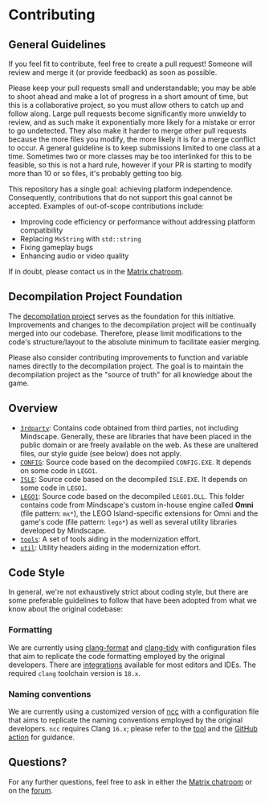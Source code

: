 # Contributing

## General Guidelines

If you feel fit to contribute, feel free to create a pull request! Someone will review and merge it (or provide feedback) as soon as possible.

Please keep your pull requests small and understandable; you may be able to shoot ahead and make a lot of progress in a short amount of time, but this is a collaborative project, so you must allow others to catch up and follow along. Large pull requests become significantly more unwieldy to review, and as such make it exponentially more likely for a mistake or error to go undetected. They also make it harder to merge other pull requests because the more files you modify, the more likely it is for a merge conflict to occur. A general guideline is to keep submissions limited to one class at a time. Sometimes two or more classes may be too interlinked for this to be feasible, so this is not a hard rule, however if your PR is starting to modify more than 10 or so files, it's probably getting too big.

This repository has a single goal: achieving platform independence. Consequently, contributions that do not support this goal cannot be accepted. Examples of out-of-scope contributions include:

* Improving code efficiency or performance without addressing platform compatibility
* Replacing `MxString` with `std::string`
* Fixing gameplay bugs
* Enhancing audio or video quality

If in doubt, please contact us in the [Matrix chatroom](https://matrix.to/#/#isledecomp:matrix.org).

## Decompilation Project Foundation

The [decompilation project](https://github.com/isledecomp/isle) serves as the foundation for this initiative. Improvements and changes to the decompilation project will be continually merged into our codebase. Therefore, please limit modifications to the code's structure/layout to the absolute minimum to facilitate easier merging.

Please also consider contributing improvements to function and variable names directly to the decompilation project. The goal is to maintain the decompilation project as the "source of truth" for all knowledge about the game.

## Overview

* [`3rdparty`](/3rdparty): Contains code obtained from third parties, not including Mindscape. Generally, these are libraries that have been placed in the public domain or are freely available on the web. As these are unaltered files, our style guide (see below) does not apply.
* [`CONFIG`](/CONFIG): Source code based on the decompiled `CONFIG.EXE`. It depends on some code in `LEGO1`.
* [`ISLE`](/ISLE): Source code based on the decompiled `ISLE.EXE`. It depends on some code in `LEGO1`.
* [`LEGO1`](/LEGO1): Source code based on the decompiled `LEGO1.DLL`. This folder contains code from Mindscape's custom in-house engine called **Omni** (file pattern: `mx*`), the LEGO Island-specific extensions for Omni and the game's code (file pattern: `lego*`) as well as several utility libraries developed by Mindscape.
* [`tools`](/tools): A set of tools aiding in the modernization effort.
* [`util`](/util): Utility headers aiding in the modernization effort.

## Code Style

In general, we're not exhaustively strict about coding style, but there are some preferable guidelines to follow that have been adopted from what we know about the original codebase:

### Formatting

We are currently using [clang-format](https://clang.llvm.org/docs/ClangFormat.html) and [clang-tidy](https://clang.llvm.org/extra/clang-tidy/) with configuration files that aim to replicate the code formatting employed by the original developers. There are [integrations](https://clang.llvm.org/docs/ClangFormat.html#vim-integration) available for most editors and IDEs. The required `clang` toolchain version is `18.x`.

### Naming conventions

We are currently using a customized version of [ncc](https://github.com/nithinn/ncc) with a configuration file that aims to replicate the naming conventions employed by the original developers. `ncc` requires Clang `16.x`; please refer to the [tool](/tools/ncc) and the [GitHub action](/.github/workflows/naming.yml) for guidance.

## Questions?

For any further questions, feel free to ask in either the [Matrix chatroom](https://matrix.to/#/#isledecomp:matrix.org) or on the [forum](https://forum.mattkc.com/viewforum.php?f=1).
